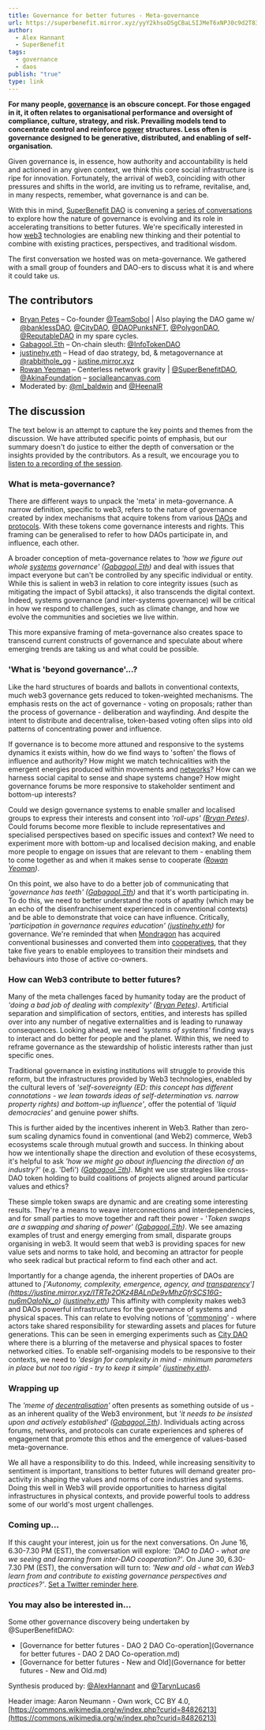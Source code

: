 ```yaml
---
title: Governance for better futures - Meta-governance
url: https://superbenefit.mirror.xyz/yyY2khsoDSgCBaLSIJMeT6xNPJ0c9d2T83rYyt6UfX8
author:
  - Alex Hannant
  - SuperBenefit
tags:
  - governance
  - daos
publish: "true"
type: link
---
```


**For many people, [governance](governance.md#) is an obscure concept. For those engaged in it, it often relates to organisational performance and oversight of compliance, culture, strategy, and risk. Prevailing models tend to concentrate control and reinforce [power](tags/power.md#) structures. Less often is governance designed to be generative, distributed, and enabling of self-organisation.**

Given governance is, in essence, how authority and accountability is held and actioned in any given context, we think this core social infrastructure is ripe for innovation. Fortunately, the arrival of web3, coinciding with other pressures and shifts in the world, are inviting us to reframe, revitalise, and, in many respects, remember, what governance is and can be.

With this in mind, [SuperBenefit DAO](https://www.superbenefit.org/) is convening a [series of conversations](https://superbenefit.mirror.xyz/Bcsl19CZ67amLJY_bee5dUy0DEboZykuMQqw58wGlGI) to explore how the nature of governance is evolving and its role in accelerating transitions to better futures. We're specifically interested in how [web3](tags/blockchain.md#) technologies are enabling new thinking and their potential to combine with existing practices, perspectives, and traditional wisdom.

The first conversation we hosted was on meta-governance. We gathered with a small group of founders and DAO-ers to discuss what it is and where it could take us.

## The contributors

- [Bryan Petes](https://twitter.com/BryanPetes) – Co-founder [@TeamSobol](https://twitter.com/TeamSobol) | Also playing the DAO game w/ [@banklessDAO](https://twitter.com/banklessDAO), [@CityDAO](https://twitter.com/CityDAO), [@DAOPunksNFT](https://twitter.com/DAOPunksNFT), [@PolygonDAO](https://twitter.com/PolygonDAO), [@ReputableDAO](https://twitter.com/ReputableDAO) in my spare cycles.
- [Gabagool.Ξth](https://twitter.com/gabagooldoteth) – On-chain sleuth: [@InfoTokenDAO](https://twitter.com/InfoTokenDAO)
- [justinehy.eth](https://twitter.com/lalalavendr) – Head of dao strategy, bd, & metagovernance at [@rabbithole_gg](https://twitter.com/rabbithole_gg) - [justine.mirror.xyz](https://t.co/8jcuIPBPEj)
- [Rowan Yeoman](https://twitter.com/yeoro) – Centerless network gravity | [@SuperBenefitDAO](https://twitter.com/SuperBenefitDAO), [@AkinaFoundation](https://twitter.com/AkinaFoundation) – [socialleancanvas.com](https://t.co/JNON2dLI2L)
- Moderated by: [@ml_baldwin](https://twitter.com/ml_baldwin) and [@HeenalR](https://twitter.com/HeenalR)

## The discussion

The text below is an attempt to capture the key points and themes from the discussion. We have attributed specific points of emphasis, but our summary doesn't do justice to either the depth of conversation or the insights provided by the contributors. As a result, we encourage you to [listen to a recording of the session](https://twitter.com/i/spaces/1rmGPgQyzOjKN).

### What is meta-governance?

There are different ways to unpack the 'meta' in meta-governance. A narrow definition, specific to web3, refers to the nature of governance created by index mechanisms that acquire tokens from various [DAOs](tags/daos.md#) and [protocols](tags/protocols.md#). With these tokens come governance interests and rights. This framing can be generalised to refer to how DAOs participate in, and influence, each other.

A broader conception of meta-governance relates to _'how we figure out whole [systems](tags/systems.md#) governance'_ _([Gabagool.Ξth](https://twitter.com/gabagooldoteth))_ and deal with issues that impact everyone but can't be controlled by any specific individual or entity. While this is salient in web3 in relation to core integrity issues (such as mitigating the impact of Sybil attacks), it also transcends the digital context. Indeed, systems governance (and inter-systems governance) will be critical in how we respond to challenges, such as climate change, and how we evolve the communities and societies we live within.

This more expansive framing of meta-governance also creates space to transcend current constructs of governance and speculate about where emerging trends are taking us and what could be possible.

### 'What is 'beyond governance'...?

Like the hard structures of boards and ballots in conventional contexts, much web3 governance gets reduced to token-weighted mechanisms. The emphasis rests on the act of governance - voting on proposals; rather than the process of governance - deliberation and wayfinding. And despite the intent to distribute and decentralise, token-based voting often slips into old patterns of concentrating power and influence.

If governance is to become more attuned and responsive to the systems dynamics it exists within, how do we find ways to 'soften' the flows of influence and authority? How might we match technicalities with the emergent energies produced within movements and [networks](tags/networks.md#)? How can we harness social capital to sense and shape systems change? How might governance forums be more responsive to stakeholder sentiment and bottom-up interests?

Could we design governance systems to enable smaller and localised groups to express their interests and consent into _'roll-ups' ([Bryan Petes](https://twitter.com/BryanPetes))_. Could forums become more flexible to include representatives and specialised perspectives based on specific issues and context? We need to experiment more with bottom-up and localised decision making, and enable more people to engage on issues that are relevant to them - enabling them to come together as and when it makes sense to cooperate _([Rowan Yeoman](https://twitter.com/yeoro))_.

On this point, we also have to do a better job of communicating that _'governance has teeth' ([Gabagool.Ξth](https://twitter.com/gabagooldoteth))_ and that it's worth participating in. To do this, we need to better understand the roots of apathy (which may be an echo of the disenfranchisement experienced in conventional contexts) and be able to demonstrate that voice can have influence. Critically, _'participation in governance requires education'_ _([justinehy.eth](https://twitter.com/lalalavendr))_ for governance. We're reminded that when [Mondragon](https://www.mondragon-corporation.com/en/) has acquired conventional businesses and converted them into [cooperatives](cooperatives.md#), that they take five years to enable employees to transition their mindsets and behaviours into those of active co-owners.

### How can Web3 contribute to better futures?

Many of the meta challenges faced by humanity today are the product of _'doing a bad job of dealing with complexity' ([Bryan Petes](https://twitter.com/BryanPetes))_. Artificial separation and simplification of sectors, entities, and interests has spilled over into any number of negative externalities and is leading to runaway consequences. Looking ahead, we need _'systems of systems'_ finding ways to interact and do better for people and the planet. Within this, we need to reframe governance as the stewardship of holistic interests rather than just specific ones.

Traditional governance in existing institutions will struggle to provide this reform, but the infrastructures provided by Web3 technologies, enabled by the cultural levers of _'self-sovereignty (ED: this concept has different connotations - we lean towards ideas of self-determination vs. narrow property rights) and bottom-up influence'_, offer the potential of _'liquid democracies'_ and genuine power shifts.

This is further aided by the incentives inherent in Web3. Rather than zero-sum scaling dynamics found in conventional (and Web2) commerce, Web3 ecosystems scale through mutual growth and success. In thinking about how we intentionally shape the direction and evolution of these ecosystems, it's helpful to ask _'how we might go about influencing the direction of an industry?'_ (e.g. 'Defi') _([Gabagool.Ξth](https://twitter.com/gabagooldoteth))_. Might we use strategies like cross-DAO token holding to build coalitions of projects aligned around particular values and ethics?

These simple token swaps are dynamic and are creating some interesting results. They're a means to weave interconnections and interdependencies, and for small parties to move together and raft their power - '_Token swaps are a swapping and sharing of power' ([Gabagool.Ξth](https://twitter.com/gabagooldoteth))_. We see amazing examples of trust and energy emerging from small, disparate groups organising in web3. It would seem that web3 is providing spaces for new value sets and norms to take hold, and becoming an attractor for people who seek radical but practical reform to find each other and act.

Importantly for a change agenda, the inherent properties of DAOs are attuned to _['Autonomy, complexity, emergence, agency, and [transparency](/tags/transparency.md)'](https://justine.mirror.xyz/ITRTe2OKz4BALnDe9vMhzGfrSCS16G-nu6mOaIoNx_o)_ _([justinehy.eth](https://twitter.com/lalalavendr))_ This affinity with complexity makes web3 and DAOs powerful infrastructures for the governance of systems and physical spaces. This can relate to evolving notions of '[commoning](https://books.google.com.au/books/about/Sacred_Civics.html?id=VA7UzgEACAAJ&redir_esc=y)' - where actors take shared responsibility for stewarding assets and places for future generations. This can be seen in emerging experiments such as [City DAO](https://www.citydao.io/) where there is a blurring of the metaverse and physical spaces to foster networked cities. To enable self-organising models to be responsive to their contexts, we need to _'design for complexity in mind - minimum parameters in place but not too rigid - try to keep it simple' ([justinehy.eth](https://twitter.com/lalalavendr))._

### Wrapping up

The _'meme of [decentralisation](tags/decentralization.md#)'_ often presents as something outside of us - as an inherent quality of the Web3 environment, but _'it needs to be insisted upon and actively established' ([Gabagool.Ξth](https://twitter.com/gabagooldoteth))_. Individuals acting across forums, networks, and protocols can curate experiences and spheres of engagement that promote this ethos and the emergence of values-based meta-governance.

We all have a responsibility to do this. Indeed, while increasing sensitivity to sentiment is important, transitions to better futures will demand greater pro-activity in shaping the values and norms of core industries and systems. Doing this well in Web3 will provide opportunities to harness digital infrastructures in physical contexts, and provide powerful tools to address some of our world's most urgent challenges.

### Coming up…

If this caught your interest, join us for the next conversations. On June 16, 6.30-7.30 PM (EST), the conversation will explore: _'DAO to DAO - what are we seeing and learning from inter-DAO cooperation?'_. On June 30, 6.30-7.30 PM (EST), the conversation will turn to: _'New and old - what can Web3 learn from and contribute to existing governance perspectives and practices?'_. [Set a Twitter reminder here](https://twitter.com/i/spaces/1PlJQaVzbNaJE).

### You may also be interested in…

Some other governance discovery being undertaken by @SuperBenefitDAO:

- [Governance for better futures - DAO 2 DAO Co-operation](Governance for better futures - DAO 2 DAO Co-operation.md)
- [Governance for better futures - New and Old](Governance for better futures - New and Old.md)

Synthesis produced by: [@AlexHannant](https://twitter.com/AlexHannant) and [@TarynLucas6](https://twitter.com/TarynLucas6)

Header image: Aaron Neumann - Own work, CC BY 4.0, [https://commons.wikimedia.org/w/index.php?curid=84826213](https://commons.wikimedia.org/w/index.php?curid=84826213)